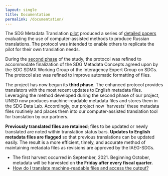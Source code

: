 ```yaml
---
layout: single
title: Documentation
permalink: /documentation/
---
```


The SDG Metadata Translation [pilot](/sdg-metadata/pilot/) produced a series of [detailed papers](https://worldbank.github.io/sdg-metadata/pilot/documentation/) evaluating the use of computer-assisted methods to produce Russian translations. The protocol was intended to enable others to replicate the pilot for their own translation needs. 

During the [second phase](/sdg-metadata/phase_2/) of the study, the protocol was refined to accommodate finalization of the SDG Metadata Concepts agreed upon by the SDG SDMX Working Group of the Interagency Expert Group on SDGs. The protocol also was refined to improve automatic formatting of files.

The project has now begun its **third phase**. The enhanced protocol provides translators with the most recent updates to English metadata files. Leveraging the method developed during the second phase of our project, UNSD now produces machine-readable metadata files and stores them in the SDG Data Lab. Accordingly, our project now 'harvests' these metadata files routinely and places them into our computer-assisted translation tool for translation by our partners. 

**Previously translated files are retained**; files to be updated or newly translated are noted within translation status bars. **Updates to English metadata files are flagged** so that previous translations can be updated easily. The result is a more efficient, timely, and accurate method of maintaining metadata files as revisions are approved by the IAEG-SDGs.

* The first harvest occurred in September, 2021. Beginning October, metadata will be harvested on **the Friday after every fiscal quarter.**
* [How do I translate machine-readable files and access the output?](https://docs.google.com/document/d/18R0KPw5NtRQtUQOFBNUAzIPT_S9euAEsQxq00uau038/edit?usp=sharing)
  
 

